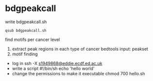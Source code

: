 # bdgpeakcall
write bdgpeakcall.sh
```
qsub bdgpeakcall.sh
```


find motifs per cancer level
1. extract peak regions in each type of cancer
bedtools
input: peakset
3. motif finding



- log in
ssh -X s1949868@eddie.ecdf.ed.ac.uk
- write a script
#!/bin/sh
echo 'hello world'
- change the permissions to make it executable
chmod 700 hello.sh


<!--stackedit_data:
eyJoaXN0b3J5IjpbLTEyMjMzNTc1OTEsMTI5NDQzOTA4MCwtND
IzNDA5MTQ1LC0yMTA5OTY1NjI3LC0xNjQwMDY4NzczLC0yMTA4
MTA4MDU5LC0yMDg4NzQ2NjEyXX0=
-->
